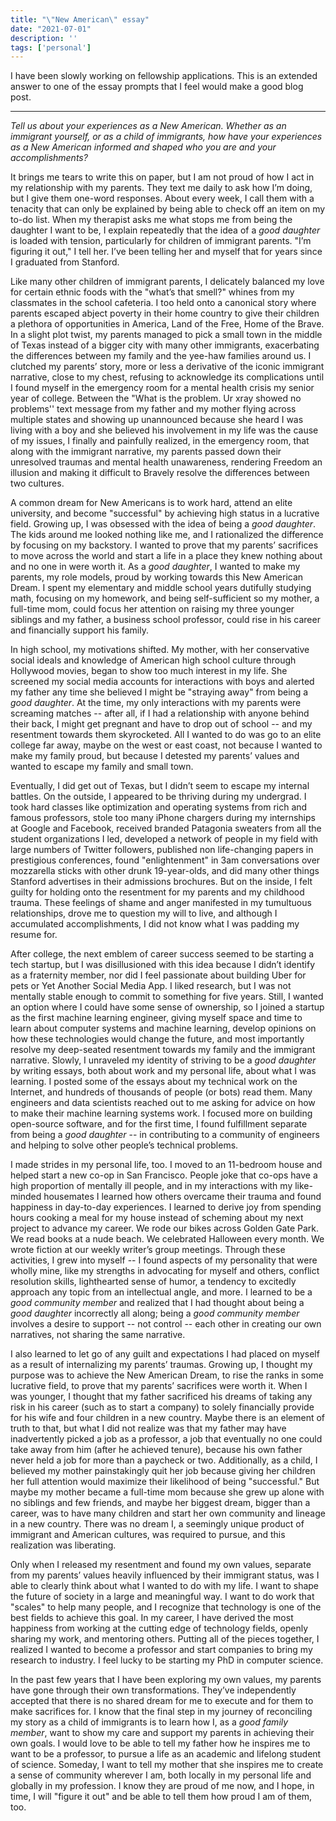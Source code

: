 ```yaml
---
title: "\"New American\" essay"
date: "2021-07-01"
description: ''
tags: ['personal']
---
```


I have been slowly working on fellowship applications. This is an extended answer to one of the essay prompts that I feel would make a good blog post.

---

*Tell us about your experiences as a New American. Whether as an immigrant yourself, or as a child of immigrants, how have your experiences as a New American informed and shaped who you are and your accomplishments?*

It brings me tears to write this on paper, but I am not proud of how I act in my relationship with my parents. They text me daily to ask how I’m doing, but I give them one-word responses. About every week, I call them with a tenacity that can only be explained by being able to check off an item on my to-do list. When my therapist asks me what stops me from being the daughter I want to be, I explain repeatedly that the idea of a *good daughter* is loaded with tension, particularly for children of immigrant parents. "I’m figuring it out," I tell her. I’ve been telling her and myself that for years since I graduated from Stanford.

Like many other children of immigrant parents, I delicately balanced my love for certain ethnic foods with the "what’s that smell?" whines from my classmates in the school cafeteria. I too held onto a canonical story where parents escaped abject poverty in their home country to give their children a plethora of opportunities in America, Land of the Free, Home of the Brave. In a slight plot twist, my parents managed to pick a small town in the middle of Texas instead of a bigger city with many other immigrants, exacerbating the differences between my family and the yee-haw families around us. I clutched my parents’ story, more or less a derivative of the iconic immigrant narrative, close to my chest, refusing to acknowledge its complications until I found myself in the emergency room for a mental health crisis my senior year of college. Between the "What is the problem. Ur xray showed no problems'' text message from my father and my mother flying across multiple states and showing up unannounced because she heard I was living with a boy and she believed his involvement in my life was the cause of my issues, I finally and painfully realized, in the emergency room, that along with the immigrant narrative, my parents passed down their unresolved traumas and mental health unawareness, rendering Freedom an illusion and making it difficult to Bravely resolve the differences between two cultures.

A common dream for New Americans is to work hard, attend an elite university, and become "successful" by achieving high status in a lucrative field. Growing up, I was obsessed with the idea of being a *good daughter*. The kids around me looked nothing like me, and I rationalized the difference by focusing on my backstory. I wanted to prove that my parents’ sacrifices to move across the world and start a life in a place they knew nothing about and no one in were worth it. As a *good daughter*, I wanted to make my parents, my role models, proud by working towards this New American Dream. I spent my elementary and middle school years dutifully studying math, focusing on my homework, and being self-sufficient so my mother, a full-time mom, could focus her attention on raising my three younger siblings and my father, a business school professor, could rise in his career and financially support his family. 

In high school, my motivations shifted. My mother, with her conservative social ideals  and knowledge of American high school culture through Hollywood movies, began to show too much interest in my life. She screened my social media accounts for interactions with boys and alerted my father any time she believed I might be "straying away" from being a *good daughter*. At the time, my only interactions with my parents were screaming matches -- after all, if I had a relationship with anyone behind their back, I might get pregnant and have to drop out of school -- and my resentment towards them skyrocketed. All I wanted to do was go to an elite college far away, maybe on the west or east coast, not because I wanted to make my family proud, but because I detested my parents’ values and wanted to escape my family and small town. 

Eventually, I did get out of Texas, but I didn’t seem to escape my internal battles. On the outside, I appeared to be thriving during my undergrad. I took hard classes like optimization and operating systems from rich and famous professors, stole too many iPhone chargers during my internships at Google and Facebook, received branded Patagonia sweaters from all the student organizations I led, developed a network of people in my field with large numbers of Twitter followers, published non life-changing papers in prestigious conferences, found "enlightenment" in 3am conversations over mozzarella sticks with other drunk 19-year-olds, and did many other things Stanford advertises in their admissions brochures. But on the inside, I felt guilty for holding onto the resentment for my parents and my childhood trauma. These feelings of shame and anger manifested in my tumultuous relationships, drove me to question my will to live, and although I accumulated accomplishments, I did not know what I was padding my resume for.  

After college, the next emblem of career success seemed to be starting a tech startup, but I was disillusioned with this idea because I didn’t identify as a fraternity member, nor did I feel passionate about building Uber for pets or Yet Another Social Media App. I liked research, but I was not mentally stable enough to commit to something for five years. Still, I wanted an option where I could have some sense of ownership, so I joined a startup as the first machine learning engineer, giving myself space and time to learn about computer systems and machine learning, develop opinions on how these technologies would change the future, and most importantly resolve my deep-seated resentment towards my family and the immigrant narrative. Slowly, I unraveled my identity of striving to be a *good daughter* by writing essays, both about work and my personal life, about what I was learning. I posted some of the essays about my technical work on the Internet, and hundreds of thousands of people (or bots) read them. Many engineers and data scientists reached out to me asking for advice on how to make their machine learning systems work. I focused more on building open-source software, and for the first time, I found fulfillment separate from being a *good daughter* -- in contributing to a community of engineers and helping to solve other people’s technical problems.

I made strides in my personal life, too. I moved to an 11-bedroom house and helped start a new co-op in San Francisco. People joke that co-ops have a high proportion of mentally ill people, and in my interactions with my like-minded housemates I learned how others overcame their trauma and found happiness in day-to-day experiences. I learned to derive joy from spending hours cooking a meal for my house instead of scheming about my next project to advance my career. We rode our bikes across Golden Gate Park. We read books at a nude beach. We celebrated Halloween every month. We wrote fiction at our weekly writer’s group meetings. Through these activities, I grew into myself -- I found aspects of my personality that were wholly mine, like my strengths in advocating for myself and others, conflict resolution skills, lighthearted sense of humor, a tendency to excitedly approach any topic from an intellectual angle, and more. I learned to be a *good community member* and realized that I had thought about being a *good daughter* incorrectly all along; being a *good community member* involves a desire to support -- not control -- each other in creating our own narratives, not sharing the same narrative.     

I also learned to let go of any guilt and expectations I had placed on myself as a result of internalizing my parents’ traumas. Growing up, I thought my purpose was to achieve the New American Dream, to rise the ranks in some lucrative field, to prove that my parents’ sacrifices were worth it. When I was younger, I thought that my father sacrificed his dreams of taking any risk in his career (such as to start a company) to solely financially provide for his wife and four children in a new country. Maybe there is an element of truth to that, but what I did not realize was that my father may have inadvertently picked a job as a professor, a job that eventually no one could take away from him (after he achieved tenure), because his own father never held a job for more than a paycheck or two. Additionally, as a child, I believed my mother painstakingly quit her job because giving her children her full attention would maximize their likelihood of being "successful." But maybe my mother became a full-time mom because she grew up alone with no siblings and few friends, and maybe her biggest dream, bigger than a career, was to have many children and start her own community and lineage in a new country. There was no dream I, a seemingly unique product of immigrant and American cultures, was required to pursue, and this realization was liberating. 

Only when I released my resentment and found my own values, separate from my parents’ values heavily influenced by their immigrant status, was I able to clearly think about what I wanted to do with my life. I want to shape the future of society in a large and meaningful way. I want to do work that "scales" to help many people, and I recognize that technology is one of the best fields to achieve this goal. In my career, I have derived the most happiness from working at the cutting edge of technology fields, openly sharing my work, and mentoring others. Putting all of the pieces together, I realized I wanted to become a professor and start companies to bring my research to industry. I feel lucky to be starting my PhD in computer science.

In the past few years that I have been exploring my own values, my parents have gone through their own transformations. They’ve independently accepted that there is no shared dream for me to execute and for them to make sacrifices for. I know that the final step in my journey of reconciling my story as a child of immigrants is to learn how I, as a *good family member*, want to show my care and support my parents in achieving their own goals. I would love to be able to tell my father how he inspires me to want to be a professor, to pursue a life as an academic and lifelong student of science. Someday, I want to tell my mother that she inspires me to create a sense of community wherever I am, both locally in my personal life and globally in my profession. I know they are proud of me now, and I hope, in time, I will "figure it out" and be able to tell them how proud I am of them, too. 
